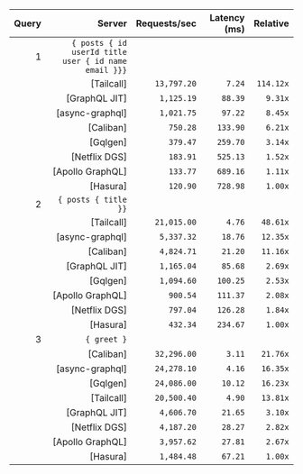 <!-- PERFORMANCE_RESULTS_START -->

| Query | Server | Requests/sec | Latency (ms) | Relative |
|-------:|--------:|--------------:|--------------:|---------:|
| 1 | `{ posts { id userId title user { id name email }}}` |
|| [Tailcall] | `13,797.20` | `7.24` | `114.12x` |
|| [GraphQL JIT] | `1,125.19` | `88.39` | `9.31x` |
|| [async-graphql] | `1,021.75` | `97.22` | `8.45x` |
|| [Caliban] | `750.28` | `133.90` | `6.21x` |
|| [Gqlgen] | `379.47` | `259.70` | `3.14x` |
|| [Netflix DGS] | `183.91` | `525.13` | `1.52x` |
|| [Apollo GraphQL] | `133.77` | `689.16` | `1.11x` |
|| [Hasura] | `120.90` | `728.98` | `1.00x` |
| 2 | `{ posts { title }}` |
|| [Tailcall] | `21,015.00` | `4.76` | `48.61x` |
|| [async-graphql] | `5,337.32` | `18.76` | `12.35x` |
|| [Caliban] | `4,824.71` | `21.20` | `11.16x` |
|| [GraphQL JIT] | `1,165.04` | `85.68` | `2.69x` |
|| [Gqlgen] | `1,094.60` | `100.25` | `2.53x` |
|| [Apollo GraphQL] | `900.54` | `111.37` | `2.08x` |
|| [Netflix DGS] | `797.04` | `126.28` | `1.84x` |
|| [Hasura] | `432.34` | `234.67` | `1.00x` |
| 3 | `{ greet }` |
|| [Caliban] | `32,296.00` | `3.11` | `21.76x` |
|| [async-graphql] | `24,278.10` | `4.16` | `16.35x` |
|| [Gqlgen] | `24,086.00` | `10.12` | `16.23x` |
|| [Tailcall] | `20,500.40` | `4.90` | `13.81x` |
|| [GraphQL JIT] | `4,606.70` | `21.65` | `3.10x` |
|| [Netflix DGS] | `4,187.20` | `28.27` | `2.82x` |
|| [Apollo GraphQL] | `3,957.62` | `27.81` | `2.67x` |
|| [Hasura] | `1,484.48` | `67.21` | `1.00x` |

<!-- PERFORMANCE_RESULTS_END -->
